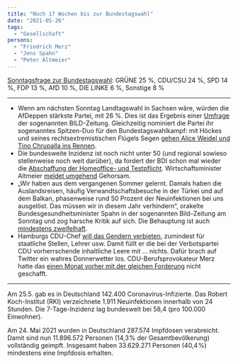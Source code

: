 ```yaml
---
title: "Noch 17 Wochen bis zur Bundestagswahl"
date: "2021-05-26"
tags:
  - "Gesellschaft"
persons:
  - "Friedrich Merz"
  - "Jens Spahn"
  - "Peter Altmeier"
---
```


[Sonntagsfrage zur Bundestagswahl](https://www.wahlrecht.de/umfragen/): GRÜNE 25 %, CDU/CSU 24 %, SPD 14 %, FDP 13 %, AfD 10 %, DIE LINKE 6 %, Sonstige 8 %

* * *

- Wenn am nächsten Sonntag Landtagswahl in Sachsen wäre, würden die AfDeppen stärkste Partei, mit 26 %. Dies ist das Ergebnis einer [Umfrage](https://www.wahlrecht.de/umfragen/landtage/sachsen.htm) der sogenannten BILD-Zeitung. Gleichzeitig nominiert die Partei ihr sogenanntes Spitzen-Duo für den Bundestagswahlkampf: mit Höckes und seines rechtsextremistischen Flügels Segen [gehen Alice Weidel und Tino Chrupalla ins Rennen](https://www.zeit.de/politik/deutschland/2021-05/afd-spitzenkandidaten-alice-weidel-tino-chrupalla-wahlkampf).
- Die bundesweite Inzidenz ist noch nicht unter 50 (und regional sowieso stellenweise noch weit darüber), da fordert der BDI schon mal wieder die [Abschaffung der Homeoffice- und Testpflicht](https://www.sueddeutsche.de/politik/homeoffice-testpflicht-bdi-spahn-1.5302617). Wirtschaftsminister Altmeier [meldet umgehend](https://www.tagesschau.de/wirtschaft/homeoffice-corona-105.html) Gehorsam.
- „Wir haben aus dem vergangenen Sommer gelernt. Damals haben die Auslandsreisen, häufig Verwandtschaftsbesuche in der Türkei und auf dem Balkan, phasenweise rund 50 Prozent der Neuinfektionen bei uns ausgelöst. Das müssen wir in diesem Jahr verhindern“, orakelte Bundesgesundheitsminister Spahn in der sogenannten Bild-Zeitung am Sonntag und zog harsche Kritik auf sich. Die Behauptung ist auch [mindestens zweifelhaft](https://www.tagesschau.de/faktenfinder/corona-migration-spahn-101.html).
- Hamburgs CDU-Chef [will das Gendern verbieten](https://www.zeit.de/news/2021-05/24/hamburgs-cdu-chef-gendern-bei-staatlichen-stellen-verbieten), zumindest für staatliche Stellen, Lehrer usw. Damit füllt er die bei der Verbotspartei CDU vorherrschende inhaltliche Leere mit … nichts. Dafür brach auf Twitter ein wahres Donnerwetter los. CDU-Berufsprovokateur Merz hatte das [einen Monat vorher mit der gleichen Forderung](https://www.faz.net/aktuell/politik/inland/gendern-friedrich-merz-gegen-geschlechtsneutrale-sprache-17307811.html) nicht geschafft.

* * *

Am 25.5. gab es in Deutschland 142.400 Coronavirus-Infizierte. Das Robert Koch-Institut (RKI) verzeichnete 1.911 Neuinfektionen innerhalb von 24 Stunden. Die 7-Tage-Inzidenz lag bundesweit bei 58,4 (pro 100.000 Einwohner).

Am 24. Mai 2021 wurden in Deutschland 287.574 Impfdosen verabreicht. Damit sind nun 11.896.572 Personen (14,3 % der Gesamt­bevölkerung) vollständig geimpft. Insgesamt haben 33.629.271 Personen (40,4 %) mindestens eine Impf­dosis erhalten.
